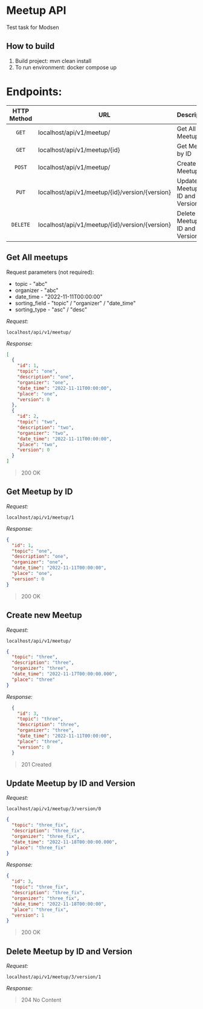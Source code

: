 # Meetup API
Test task for Modsen

## How to build
1. Build project: mvn clean install
2. To run environment: docker compose up

# Endpoints:

|   HTTP Method   | URL                                            | Description                     |
|:---------------:|------------------------------------------------|---------------------------------|
|      `GET`      | localhost/api/v1/meetup/                       | Get All Meetups                 |
|      `GET`      | localhost/api/v1/meetup/{id}                   | Get Meetup by ID                |
|     `POST`      | localhost/api/v1/meetup/                       | Create new Meetup               |
|      `PUT`      | localhost/api/v1/meetup/{id}/version/{version} | Update Meetup by ID and Version |
|    `DELETE`     | localhost/api/v1/meetup/{id}/version/{version} | Delete Meetup by ID and Version |

## Get All meetups

Request parameters (not required):

- topic - "abc"
- organizer - "abc"
- date_time - "2022-11-11T00:00:00" 
- sorting_field - "topic" / "organizer" / "date_time"
- sorting_type - "asc" / "desc"


*Request:*

`localhost/api/v1/meetup/`

*Response:*
```json
[
  {
    "id": 1,
    "topic": "one",
    "description": "one",
    "organizer": "one",
    "date_time": "2022-11-11T00:00:00",
    "place": "one",
    "version": 0
  },
  {
    "id": 2,
    "topic": "two",
    "description": "two",
    "organizer": "two",
    "date_time": "2022-11-11T00:00:00",
    "place": "two",
    "version": 0
  }
]
```
>200 OK
## Get Meetup by ID

*Request:*

`localhost/api/v1/meetup/1`

*Response:*
```json
{
  "id": 1,
  "topic": "one",
  "description": "one",
  "organizer": "one",
  "date_time": "2022-11-11T00:00:00",
  "place": "one",
  "version": 0
}

```
> 200 OK
## Create new Meetup

*Request:*

`localhost/api/v1/meetup/`
> 


```json
{
  "topic": "three",
  "description": "three",
  "organizer": "three",
  "date_time": "2022-11-17T00:00:00.000",
  "place": "three"
}
```

*Response:*
```json
  {
    "id": 3,
    "topic": "three",
    "description": "three",
    "organizer": "three",
    "date_time": "2022-11-11T00:00:00",
    "place": "three",
    "version": 0
  }
```
>201 Created
## Update Meetup by ID and Version
*Request:*

`localhost/api/v1/meetup/3/version/0`

```json
{
  "topic": "three_fix",
  "description": "three_fix",
  "organizer": "three_fix",
  "date_time": "2022-11-18T00:00:00.000",
  "place": "three_fix"
}
```

*Response:*
```json
{
  "id": 3,
  "topic": "three_fix",
  "description": "three_fix",
  "organizer": "three_fix",
  "date_time": "2022-11-18T00:00:00",
  "place": "three_fix",
  "version": 1
}
```
> 200 OK
## Delete Meetup by ID and Version
*Request:*

`localhost/api/v1/meetup/3/version/1`

*Response:*

> 204 No Content 

